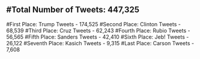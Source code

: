 #Total Number of Tweets: 447,325 
---
#First Place: Trump Tweets - 174,525
#Second Place: Clinton Tweets - 68,539
#Third Place: Cruz Tweets - 62,243
#Fourth Place: Rubio Tweets - 56,565
#Fifth Place: Sanders Tweets - 42,410
#Sixth Place: Jeb! Tweets - 26,122
#Seventh Place: Kasich Tweets - 9,315
#Last Place: Carson Tweets - 7,608
